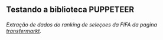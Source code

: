 ## Testando a biblioteca PUPPETEER

###### Extração de dados do ranking de seleçoes da FIFA da pagina [transfermarkt](https://www.transfermarkt.com.br/statistik/weltrangliste).
